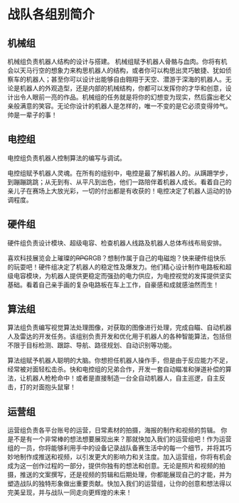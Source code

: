# 战队各组别简介

## 机械组

机械组负责机器人结构的设计与搭建。
机械组赋予机器人骨骼与血肉。你将有机会以天马行空的想象力来构思机器人的结构，或者你可以构思出灵巧敏捷、犹如侦察车的机器人；甚至你可以设计出能够自由翱翔于天空、潜游于深海的机器人。无论是机器人的外观造型，还是内部的机械结构，你都可以发挥你的才华和创意，设计出令人眼前一亮的作品。机械组的任务就是将你的幻想变为现实，然后露出老父亲般满意的笑容。无论你设计的机器人是怎样的，唯一不变的是它必须变得帅气。帅是一辈子的事！

## 电控组

电控组负责机器人控制算法的编写与调试。

电控组赋予机器人灵魂。在所有的组别中，电控是最了解机器人的。从蹒跚学步，到蹦蹦跳跳；从无到有、从平凡到出色，他们一路陪伴着机器人成长。看着自己的亲儿子在赛场上大放光彩，一切的付出都是有收获的！电控决定了机器人运动的协调程度。

## 硬件组

硬件组负责设计模块、超级电容、检查机器人线路及机器人总体布线布局安排。

喜欢科技展览会上璀璨的~~RPG~~RGB？想制作属于自己的电磁炮？快来硬件组快乐的玩耍吧！硬件组决定了机器人的稳定性及爆发力。他们精心设计制作电路板和超级电容模块，为机器人提供更稳定而强劲的电力供应，为电控视觉的发挥提供坚实基础。看着自己亲手画的复杂电路板在车上工作，自豪感和成就感油然而生！

## 算法组

算法组负责编写视觉算法处理图像，对获取的图像进行处理，完成自瞄、自动机器人及雷达的开发任务。该组别负责开发和优化用于机器人的各种智能算法，包括但不限于目标检测、跟踪、导航、路径规划、自动识别等功能。

算法组赋予机器人聪明的大脑。你想担任机器人操作手，但是由于反应能力不足，经常被对面轻松击杀。快和电控组的兄弟合作，开发一套自动瞄准和弹道补偿的算法，让机器人枪枪命中！或者是直接制造一台全自动机器人，自主巡逻，自主反击，打的对面抱头鼠窜！

## 运营组

运营组负责各平台账号的运营，日常素材的拍摄，海报的制作和视频的剪辑。
你是不是有一个非常棒的想法想要展现出来？那就快加入我们的运营组吧！作为运营组的一员，你将能够利用手中的设备记录战队备赛生活中的每一个细节，并将其巧妙地制作成推送和视频，以引发更大的影响力和关注度。加入运营组，你将有机会成为这一创作过程的一部分，提供你独有的想法和创意。无论是照片和视频的拍摄，推送的文案撰写，还是视频的剪辑和后期处理，你都能展现自己的才能，并为塑造战队的独特形象做出重要贡献。快加入我们的运营组，让你的创意和想法得以完美呈现，并与战队一同走向更辉煌的未来！